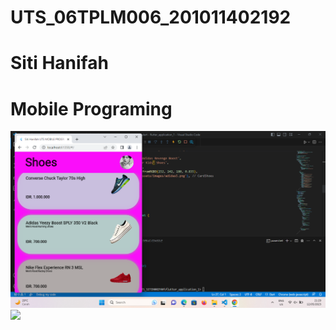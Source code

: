# UTS_06TPLM006_201011402192
# Siti Hanifah 
# Mobile Programing 
![](<flutter_application_1/Hasilnya.png>)
![](<flutter_application_1/hasilnyya2.png>)

